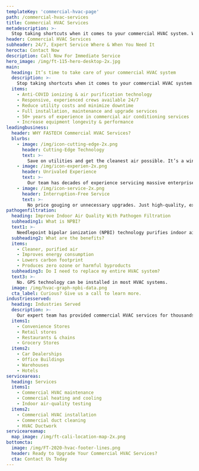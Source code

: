 ```yaml
---
templateKey: 'commercial-hvac-page'
path: /commercial-hvac-services
title: Commercial HVAC Services
metadescription: >-
  Stop taking shortcuts when it comes to your commercial HVAC system. With the right commercial HVAC service provider, you’ll not only save on utility costs, but you’ll have a reliable, high-performing heating, cooling and air system that will last you for years to come.
header: Commercial HVAC Services
subheader: 24/7, Expert Service Where & When You Need It
herocta: Contact Now
description: Call Now For Immediate Service
hero_image: /img/ft-115-hero-desktop-2x.jpg
main:
  heading: It’s time to take care of your commercial HVAC system
  description: >-
    Stop taking shortcuts when it comes to your commercial HVAC system. With the right commercial HVAC service provider, you’ll not only save on utility costs, but you’ll have a reliable, high-performing heating, cooling and air system that will last you for years to come.
  items:
    - Anti-COVID ionizing & air purification technology
    - Responsive, experienced crews available 24/7
    - Reduce utility costs and minimize downtime
    - Full installation, maintenance and upgrade services
    - 50+ years of experience in commercial air conditioning services
    - Increase equipment longevity & performance
leadingbusiness:
  header: WHY FASTECH Commercial HVAC Services?
  blurbs:
    - image: /img/icon-cutting-edge-2x.png
      header: Cutting-Edge Technology
      text: >-
        Save on utilities and get the cleanest air possible. It’s a win-win for your organization, employee health and the environment.
    - image: /img/icon-experien-2x.png
      header: Unrivaled Experience
      text: >-
        Our team has decades of experience servicing massive enterprises to local businesses. You’ll have a partner you can always rely on.
    - image: /img/icon-service-2x.png
      header: Interruption-Free Service
      text: >-
        No price gouging or unnecessary upgrades. Just high-quality, expert service that keeps your commercial AC system running smoothly with minimal interruption.
pathogenfiltration:
  heading: Improve Indoor Air Quality With Pathogen Filtration
  subheading1: What is NPBI?
  text1: >-
    Needlepoint bipolar ionization (NPBI) technology purifies indoor air, by eliminating airborne particles, pathogens and odors, including COVID-19. <strong>An independent lab test showed GPS air technology had a 90% rate of reduction of coronavirus particles.</strong>
  subheading2: What are the benefits?
  items:
    - Cleaner, purified air
    - Improves energy consumption
    - Lowers carbon footprint
    - Produces zero ozone or harmful byproducts
  subheading3: Do I need to replace my entire HVAC system?
  text3: >-
    No. GPS technology can be installed in most HVAC systems.
  image: /img/hvac-graph-npbi-data.png
  cta_label: Curious? Give us a call to learn more.
industriesserved:
  heading: Industries Served
  description: >-
    Our expert team has provided commercial HVAC services for thousands of clients across nearly every industry, including:
  items1:
    - Convenience Stores
    - Retail stores
    - Restaurants & chains
    - Grocery Stores
  items2:
    - Car Dealerships
    - Office Buildings
    - Warehouses
    - Hotels
serviceareas:
  heading: Services
  items1:
    - Commercial HVAC maintenance
    - Commercial heating and cooling
    - Indoor air-quality testing
  items2:
    - Commercial HVAC installation
    - Commercial duct cleaning
    - HVAC Ductwork
serviceareamap:
  map_image: /img/ft-cali-location-map-2x.png
bottomcta:
  image: /img/FT-2020-hvac-footer-lines.png
  header: Ready to Upgrade Your Commercial HVAC Services?
  cta: Contact Us Today
---
```

